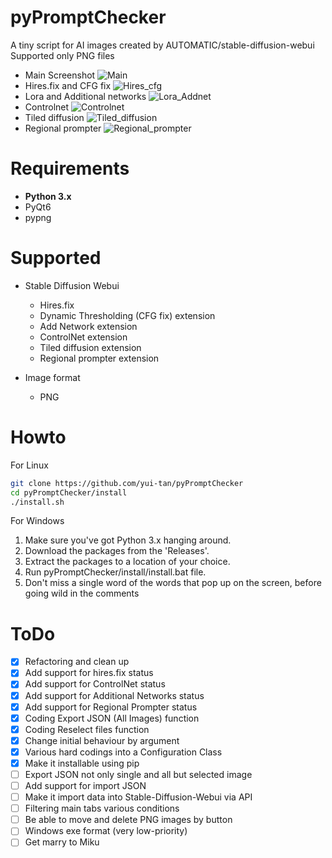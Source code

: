 # pyPromptChecker

A tiny script for AI images created by AUTOMATIC/stable-diffusion-webui  
Supported only PNG files
  
- Main Screenshot
![Main](https://github.com/yui-tan/pyPromptChecker/assets/121333129/a0c86d10-563f-44a2-bf9f-cfc207fd262f)
- Hires.fix and CFG fix
![Hires_cfg](https://github.com/yui-tan/pyPromptChecker/assets/121333129/e3ee643e-847f-4f76-a1a5-5b3c96c6598f)
- Lora and Additional networks
![Lora_Addnet](https://github.com/yui-tan/pyPromptChecker/assets/121333129/41159dca-3577-441d-9fe2-bca32c6fd129)
- Controlnet
![Controlnet](https://github.com/yui-tan/pyPromptChecker/assets/121333129/cb9bdcb8-49fa-46c5-9bac-547e80e992f7)
- Tiled diffusion
![Tiled_diffusion](https://github.com/yui-tan/pyPromptChecker/assets/121333129/38a9387d-d663-40db-92d8-6ea39954c43a)
- Regional prompter
![Regional_prompter](https://github.com/yui-tan/pyPromptChecker/assets/121333129/fe0c201c-09a2-4ae3-b59c-b2ff36ab7a28)

# Requirements  

- **Python 3.x**
- PyQt6
- pypng  

# Supported
- Stable Diffusion Webui
  - Hires.fix
  - Dynamic Thresholding (CFG fix) extension
  - Add Network extension
  - ControlNet extension
  - Tiled diffusion extension
  - Regional prompter extension
  

- Image format
  - PNG
# Howto
For Linux
````bash
git clone https://github.com/yui-tan/pyPromptChecker
cd pyPromptChecker/install
./install.sh
````
  
For Windows
1. Make sure you've got Python 3.x hanging around. 
2. Download the packages from the 'Releases'.
3. Extract the packages to a location of your choice.
4. Run pyPromptChecker/install/install.bat file.
5. Don't miss a single word of the words that pop up on the screen, before going wild in the comments

# ToDo

 - [x] Refactoring and clean up
 - [x] Add support for hires.fix status  
 - [x] Add support for ControlNet status  
 - [x] Add support for Additional Networks status  
 - [x] Add support for Regional Prompter status  
 - [x] Coding Export JSON (All Images) function  
 - [x] Coding Reselect files function
 - [x] Change initial behaviour by argument
 - [x] Various hard codings into a Configuration Class
 - [x] Make it installable using pip
 - [ ] Export JSON not only single and all but selected image
 - [ ] Add support for import JSON
 - [ ] Make it import data into Stable-Diffusion-Webui via API
 - [ ] Filtering main tabs various conditions
 - [ ] Be able to move and delete PNG images by button
 - [ ] Windows exe format (very low-priority)
 - [ ] Get marry to Miku
